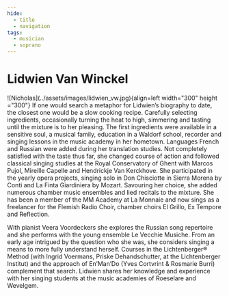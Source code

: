 ```yaml
---
hide:
  - title
  - navigation
tags: 
  - musician
  - soprano  
---
```


# Lidwien Van Winckel

<div class="grid" markdown>
![Nicholas](../assets/images/lidwien_vw.jpg){align=left width="300" height ="300"}
If one would search a metaphor for Lidwien’s biography to date, the closest one would be a slow cooking recipe. Carefully selecting ingredients, occasionally turning the heat to high, simmering and tasting until the mixture is to her pleasing. The first ingredients were available in a sensitive soul, a musical family, education in a Waldorf school, recorder and singing lessons in the music academy in her hometown. Languages French and Russian were added during her translation studies. Not completely satisfied with the taste thus far, she changed course of action and followed classical singing studies at the Royal Conservatory of Ghent with Marcos Pujol, Mireille Capelle and Hendrickje Van Kerckhove. She participated in the yearly opera projects, singing solo in Don Chisciotte in Sierra Morena by Conti and La Finta Giardiniera by Mozart. Savouring her choice, she added numerous chamber music ensembles and lied recitals to the mixture. She has been a member of the MM Academy at La Monnaie and now sings as a freelancer for the Flemish Radio Choir, chamber choirs El Grillo, Ex Tempore and Reflection.
</div> 

With pianist Veera Voordeckers she explores the Russian song repertoire and she performs with the young ensemble Le Vecchie Musiche. From an early age intrigued by the question who she was, she considers singing a means to more fully understand herself. Courses in the Lichtenberger® Method (with Ingrid Voermans, Priske Dehandschutter, at the Lichtenberger Institut) and the approach of En’Man’Do (Yves Cortvrint & Rosmarie Burri) complement that search. Lidwien shares her knowledge and experience with her singing students at the music academies of Roeselare and Wevelgem.
